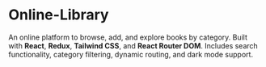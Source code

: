 # Online-Library
An online platform to browse, add, and explore books by category. Built with **React**, **Redux**, **Tailwind CSS**, and **React Router DOM**. Includes search functionality, category filtering, dynamic routing, and dark mode support.
